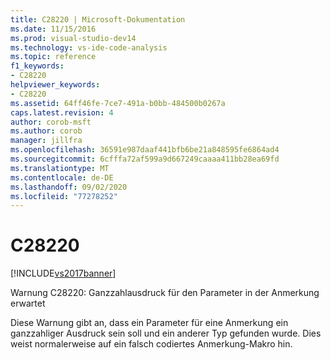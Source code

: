 ```yaml
---
title: C28220 | Microsoft-Dokumentation
ms.date: 11/15/2016
ms.prod: visual-studio-dev14
ms.technology: vs-ide-code-analysis
ms.topic: reference
f1_keywords:
- C28220
helpviewer_keywords:
- C28220
ms.assetid: 64ff46fe-7ce7-491a-b0bb-484500b0267a
caps.latest.revision: 4
author: corob-msft
ms.author: corob
manager: jillfra
ms.openlocfilehash: 36591e987daaf441bfb6be21a848595fe6864ad4
ms.sourcegitcommit: 6cfffa72af599a9d667249caaaa411bb28ea69fd
ms.translationtype: MT
ms.contentlocale: de-DE
ms.lasthandoff: 09/02/2020
ms.locfileid: "77278252"
---
```

# <a name="c28220"></a>C28220
[!INCLUDE[vs2017banner](../includes/vs2017banner.md)]

Warnung C28220: Ganzzahlausdruck für den Parameter in der Anmerkung erwartet  
  
 Diese Warnung gibt an, dass ein Parameter für eine Anmerkung ein ganzzahliger Ausdruck sein soll und ein anderer Typ gefunden wurde. Dies weist normalerweise auf ein falsch codiertes Anmerkung-Makro hin.
